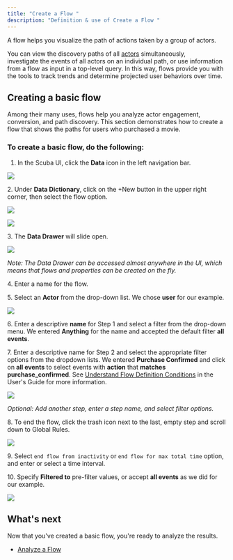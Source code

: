 ```yaml
---
title: "Create a Flow "
description: "Definition & use of Create a Flow "
---
```

A flow helps you visualize the path of actions taken by a group of actors.

You can view the discovery paths of all [actors](/measure_iq/glossary/journey-actor-user) simultaneously, investigate the events of all actors on an individual path, or use information from a flow as input in a top-level query. In this way, flows provide you with the tools to track trends and determine projected user behaviors over time.

## Creating a basic flow

Among their many uses, flows help you analyze actor engagement, conversion, and path discovery. This section demonstrates how to create a flow that shows the paths for users who purchased a movie. 

### To create a basic flow, do the following:

1. In the Scuba UI, click the **Data** icon in the left navigation bar.

![](./attachments/s1123.png)

2\. Under **Data Dictionary**, click on the +New button in the upper right corner, then select the flow option.

![](./attachments/NewButtonDD.png)

![](./attachments/DataDictionaryNewFlow.png)

3\. The **Data Drawer** will slide open.

![](./attachments/v5Flow.png)

*Note: The Data Drawer can be accessed almost anywhere in the UI, which means that flows and properties can be created on the fly.*

4\. Enter a name for the flow.

5\. Select an **Actor** from the drop-down list. We chose **user** for our example.

![](./attachments/v5FlowName&Actor.png)

6\. Enter a descriptive **name** for Step 1 and select a filter from the drop-down menu. We entered **Anything** for the name and accepted the default filter **all events**. 

7\. Enter a descriptive name for Step 2 and select the appropriate filter options from the dropdown lists. We entered **Purchase Confirmed** and click on **all events** to select events with **action** that **matches purchase\_confirmed**. See [Understand Flow Definition Conditions](../../../scuba-guides/scuba-user-guides/analyze-user-paths-with-flows/understand-flow-definition-conditions) in the User's Guide for more information.

![](./attachments/Flow.png)

*Optional: Add another step, enter a step name, and select filter options.*

8\. To end the flow, click the trash icon next to the last, empty step and scroll down to Global Rules.

![](./attachments/v5FlowDeleteStep.png)

9\. Select `end flow from inactivity` or `end flow for max total time` option, and enter or select a time interval.

10\. Specify **Filtered to** pre-filter values, or accept **all events** as we did for our example.

![](./attachments/v5FlowGlobalRules.png)

## What's next

Now that you've created a basic flow, you're ready to analyze the results.

- [Analyze a Flow](../work-with-flows/analyze-a-flow)
